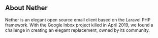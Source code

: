 <!--
<p align="center"><img src="https://laravel.com/assets/img/components/logo-laravel.svg"></p>
-->

## About Nether

Nether is an elegant open source email client based on the Laravel PHP framework. With the Google Inbox project
killed in April 2019, we found a challenge in creating an elegant replacement, owned by its community. 
